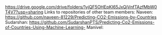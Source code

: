 https://drive.google.com/drive/folders/1yjQF5OHEpKI65JxQjVnfTAzfMbW0T4V7?usp=sharing
Links to repositories of other team members:
  Naveen: https://github.com/naveen-81229/Predicting-CO2-Emissions-by-Countries
  Sudarshan: https://github.com/SudarshanPTS/Predicting-Co2-Emissions-of-Countries-Using-Machine-Learning-
  Manivel: 

